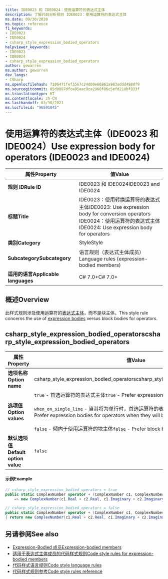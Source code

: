 ```yaml
---
title: IDE0023 和 IDE0024：使用运算符的表达式主体
description: 了解代码分析规则 IDE0023：使用运算符的表达式主体
ms.date: 09/30/2020
ms.topic: reference
f1_keywords:
- IDE0023
- IDE0024
- csharp_style_expression_bodied_operators
helpviewer_keywords:
- IDE0023
- IDE0024
- csharp_style_expression_bodied_operators
author: gewarren
ms.author: gewarren
dev_langs:
- CSharp
ms.openlocfilehash: 7106471fef3567c24d00e66961a983addd498df9
ms.sourcegitcommit: 05d0087dfca85aac9ca2960f86c5efd218bf833f
ms.translationtype: HT
ms.contentlocale: zh-CN
ms.lasthandoff: 03/30/2021
ms.locfileid: "96591045"
---
```

# <a name="use-expression-body-for-operators-ide0023-and-ide0024"></a><span data-ttu-id="cbcc2-103">使用运算符的表达式主体（IDE0023 和 IDE0024）</span><span class="sxs-lookup"><span data-stu-id="cbcc2-103">Use expression body for operators (IDE0023 and IDE0024)</span></span>

|<span data-ttu-id="cbcc2-104">属性</span><span class="sxs-lookup"><span data-stu-id="cbcc2-104">Property</span></span>|<span data-ttu-id="cbcc2-105">值</span><span class="sxs-lookup"><span data-stu-id="cbcc2-105">Value</span></span>|
|-|-|
| <span data-ttu-id="cbcc2-106">**规则 ID**</span><span class="sxs-lookup"><span data-stu-id="cbcc2-106">**Rule ID**</span></span> | <span data-ttu-id="cbcc2-107">IDE0023 和 IDE0024</span><span class="sxs-lookup"><span data-stu-id="cbcc2-107">IDE0023 and IDE0024</span></span> |
| <span data-ttu-id="cbcc2-108">**标题**</span><span class="sxs-lookup"><span data-stu-id="cbcc2-108">**Title**</span></span> | <span data-ttu-id="cbcc2-109">IDE0023：使用转换运算符的表达式主体</span><span class="sxs-lookup"><span data-stu-id="cbcc2-109">IDE0023: Use expression body for conversion operators</span></span><br/> <span data-ttu-id="cbcc2-110">IDE0024：使用运算符的表达式主体</span><span class="sxs-lookup"><span data-stu-id="cbcc2-110">IDE0024: Use expression body for operators</span></span> |
| <span data-ttu-id="cbcc2-111">**类别**</span><span class="sxs-lookup"><span data-stu-id="cbcc2-111">**Category**</span></span> | <span data-ttu-id="cbcc2-112">Style</span><span class="sxs-lookup"><span data-stu-id="cbcc2-112">Style</span></span> |
| <span data-ttu-id="cbcc2-113">**Subcategory**</span><span class="sxs-lookup"><span data-stu-id="cbcc2-113">**Subcategory**</span></span> | <span data-ttu-id="cbcc2-114">语言规则（表达式主体成员）</span><span class="sxs-lookup"><span data-stu-id="cbcc2-114">Language rules (expression-bodied members)</span></span> |
| <span data-ttu-id="cbcc2-115">**适用的语言**</span><span class="sxs-lookup"><span data-stu-id="cbcc2-115">**Applicable languages**</span></span> | <span data-ttu-id="cbcc2-116">C# 7.0+</span><span class="sxs-lookup"><span data-stu-id="cbcc2-116">C# 7.0+</span></span> |

## <a name="overview"></a><span data-ttu-id="cbcc2-117">概述</span><span class="sxs-lookup"><span data-stu-id="cbcc2-117">Overview</span></span>

<span data-ttu-id="cbcc2-118">此样式规则涉及使用运算符的[表达式主体](../../../csharp/programming-guide/statements-expressions-operators/expression-bodied-members.md)，而不是块主体。</span><span class="sxs-lookup"><span data-stu-id="cbcc2-118">This style rule concerns the use of [expression bodies](../../../csharp/programming-guide/statements-expressions-operators/expression-bodied-members.md) versus block bodies for operators.</span></span>

## <a name="csharp_style_expression_bodied_operators"></a><span data-ttu-id="cbcc2-119">csharp_style_expression_bodied_operators</span><span class="sxs-lookup"><span data-stu-id="cbcc2-119">csharp_style_expression_bodied_operators</span></span>

|<span data-ttu-id="cbcc2-120">属性</span><span class="sxs-lookup"><span data-stu-id="cbcc2-120">Property</span></span>|<span data-ttu-id="cbcc2-121">值</span><span class="sxs-lookup"><span data-stu-id="cbcc2-121">Value</span></span>|
|-|-|
| <span data-ttu-id="cbcc2-122">**选项名称**</span><span class="sxs-lookup"><span data-stu-id="cbcc2-122">**Option name**</span></span> | <span data-ttu-id="cbcc2-123">csharp_style_expression_bodied_operators</span><span class="sxs-lookup"><span data-stu-id="cbcc2-123">csharp_style_expression_bodied_operators</span></span>
| <span data-ttu-id="cbcc2-124">**选项值**</span><span class="sxs-lookup"><span data-stu-id="cbcc2-124">**Option values**</span></span> | <span data-ttu-id="cbcc2-125">`true` - 首选运算符的表达式主体</span><span class="sxs-lookup"><span data-stu-id="cbcc2-125">`true` - Prefer expression bodies for operators</span></span><br /><br /><span data-ttu-id="cbcc2-126">`when_on_single_line` - 当其将为单行时，首选运算符的表达式主体</span><span class="sxs-lookup"><span data-stu-id="cbcc2-126">`when_on_single_line` - Prefer expression bodies for operators when they will be a single line</span></span><br /><br /><span data-ttu-id="cbcc2-127">`false` - 倾向于使用运算符的块主体</span><span class="sxs-lookup"><span data-stu-id="cbcc2-127">`false` - Prefer block bodies for operators</span></span> |
| <span data-ttu-id="cbcc2-128">**默认选项值**</span><span class="sxs-lookup"><span data-stu-id="cbcc2-128">**Default option value**</span></span> | `false` |

#### <a name="example"></a><span data-ttu-id="cbcc2-129">示例</span><span class="sxs-lookup"><span data-stu-id="cbcc2-129">Example</span></span>

```csharp
// csharp_style_expression_bodied_operators = true
public static ComplexNumber operator + (ComplexNumber c1, ComplexNumber c2)
    => new ComplexNumber(c1.Real + c2.Real, c1.Imaginary + c2.Imaginary);

// csharp_style_expression_bodied_operators = false
public static ComplexNumber operator + (ComplexNumber c1, ComplexNumber c2)
{ return new ComplexNumber(c1.Real + c2.Real, c1.Imaginary + c2.Imaginary); }
```

## <a name="see-also"></a><span data-ttu-id="cbcc2-130">另请参阅</span><span class="sxs-lookup"><span data-stu-id="cbcc2-130">See also</span></span>

- [<span data-ttu-id="cbcc2-131">Expression-Bodied 成员</span><span class="sxs-lookup"><span data-stu-id="cbcc2-131">Expression-bodied members</span></span>](../../../csharp/programming-guide/statements-expressions-operators/expression-bodied-members.md)
- [<span data-ttu-id="cbcc2-132">适用于表达式主体成员的代码样式规则</span><span class="sxs-lookup"><span data-stu-id="cbcc2-132">Code style rules for expression-bodied members</span></span>](expression-bodied-members.md)
- [<span data-ttu-id="cbcc2-133">代码样式语言规则</span><span class="sxs-lookup"><span data-stu-id="cbcc2-133">Code style language rules</span></span>](language-rules.md)
- [<span data-ttu-id="cbcc2-134">代码样式规则参考</span><span class="sxs-lookup"><span data-stu-id="cbcc2-134">Code style rules reference</span></span>](index.md)
